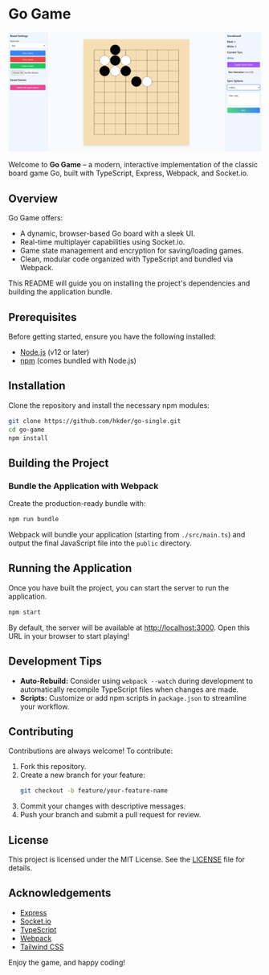 # Go Game

![Main Screen](main_screen.png)

Welcome to **Go Game** – a modern, interactive implementation of the classic board game Go, built with TypeScript, Express, Webpack, and Socket.io.

## Overview

Go Game offers:
- A dynamic, browser-based Go board with a sleek UI.
- Real-time multiplayer capabilities using Socket.io.
- Game state management and encryption for saving/loading games.
- Clean, modular code organized with TypeScript and bundled via Webpack.

This README will guide you on installing the project's dependencies and building the application bundle.

## Prerequisites

Before getting started, ensure you have the following installed:

- [Node.js](https://nodejs.org/) (v12 or later)
- [npm](https://www.npmjs.com/) (comes bundled with Node.js)

## Installation

Clone the repository and install the necessary npm modules:

```bash
git clone https://github.com/hkder/go-single.git
cd go-game
npm install
```

## Building the Project

### Bundle the Application with Webpack

Create the production-ready bundle with:

```bash
npm run bundle
```

Webpack will bundle your application (starting from `./src/main.ts`) and output the final JavaScript file into the `public` directory.

## Running the Application

Once you have built the project, you can start the server to run the application.

```bash
npm start
```

By default, the server will be available at [http://localhost:3000](http://localhost:3000). Open this URL in your browser to start playing!

## Development Tips

- **Auto-Rebuild:** Consider using `webpack --watch` during development to automatically recompile TypeScript files when changes are made.
- **Scripts:** Customize or add npm scripts in `package.json` to streamline your workflow.

## Contributing

Contributions are always welcome! To contribute:

1. Fork this repository.
2. Create a new branch for your feature:  
   ```bash
   git checkout -b feature/your-feature-name
   ```
3. Commit your changes with descriptive messages.
4. Push your branch and submit a pull request for review.

## License

This project is licensed under the MIT License. See the [LICENSE](LICENSE) file for details.

## Acknowledgements

- [Express](https://expressjs.com)
- [Socket.io](https://socket.io)
- [TypeScript](https://www.typescriptlang.org)
- [Webpack](https://webpack.js.org)
- [Tailwind CSS](https://tailwindcss.com)

Enjoy the game, and happy coding!
